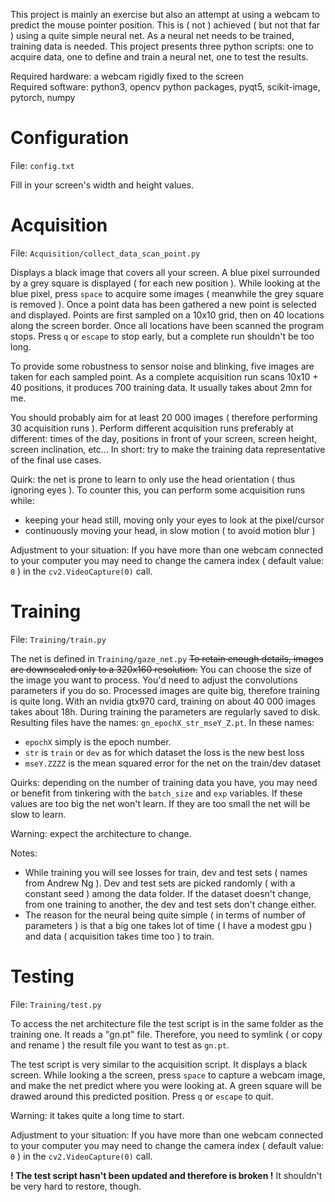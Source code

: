 This project is mainly an exercise but also an attempt at using a webcam to predict the mouse pointer position.
This is ( not ) achieved ( but not that far ) using a quite simple neural net.
As a neural net needs to be trained, training data is needed.
This project presents three python scripts: one to acquire data, one to define and train a neural net, one to test the results.


Required hardware: a webcam rigidly fixed to the screen\
Required software: python3, opencv python packages, pyqt5, scikit-image, pytorch, numpy


Configuration
=============

File: `config.txt`

Fill in your screen's width and height values.


Acquisition
===========

File: `Acquisition/collect_data_scan_point.py`

Displays a black image that covers all your screen.
A blue pixel surrounded by a grey square is displayed ( for each new position ).
While looking at the blue pixel, press `space` to acquire some images ( meanwhile the grey square is removed ).
Once a point data has been gathered a new point is selected and displayed.
Points are first sampled on a 10x10 grid, then on 40 locations along the screen border.
Once all locations have been scanned the program stops.
Press `q` or `escape` to stop early, but a complete run shouldn't be too long.

To provide some robustness to sensor noise and blinking, five images are taken for each sampled point.
As a complete acquisition run scans 10x10 + 40 positions, it produces 700 training data.
It usually takes about 2mn for me.

You should probably aim for at least 20 000 images ( therefore performing 30 acquisition runs ).
Perform different acquisition runs preferably at different: times of the day, positions in front of your screen, screen height, screen inclination, etc...
In short: try to make the training data representative of the final use cases.

Quirk: the net is prone to learn to only use the head orientation ( thus ignoring eyes ).
To counter this, you can perform some acquisition runs while:
* keeping your head still, moving only your eyes to look at the pixel/cursor
* continuously moving your head, in slow motion ( to avoid motion blur )

Adjustment to your situation:
If you have more than one webcam connected to your computer you may need to change the camera index ( default value: `0` ) in the `cv2.VideoCapture(0)` call.


Training
========

File: `Training/train.py`

The net is defined in `Training/gaze_net.py`
~~To retain enough details, images are downscaled only to a 320x160 resolution.~~
You can choose the size of the image you want to process.
You'd need to adjust the convolutions parameters if you do so.
Processed images are quite big, therefore training is quite long.
With an nvidia gtx970 card, training on about 40 000 images takes about 18h.
During training the parameters are regularly saved to disk.
Resulting files have the names: `gn_epochX_str_mseY_Z.pt`.
In these names:
* `epochX` simply is the epoch number.
* `str` is `train` or `dev` as for which dataset the loss is the new best loss
* `mseY.ZZZZ` is the mean squared error for the net on the train/dev dataset

Quirks: depending on the number of training data you have, you may need or benefit from tinkering with the `batch_size` and `exp` variables.
If these values are too big the net won't learn.
If they are too small the net will be slow to learn.

Warning: expect the architecture to change.

Notes:
* While training you will see losses for train, dev and test sets ( names from Andrew Ng ).
Dev and test sets are picked randomly ( with a constant seed ) among the data folder.
If the dataset doesn't change, from one training to another, the dev and test sets don't change either.
* The reason for the neural being quite simple ( in terms of number of parameters ) is that a big one takes lot of time ( I have a modest gpu ) and data ( acquisition takes time too ) to train.


Testing
=======

File: `Training/test.py`

To access the net architecture file the test script is in the same folder as the training one.
It reads a "gn.pt" file.
Therefore, you need to symlink ( or copy and rename ) the result file you want to test as `gn.pt`.

The test script is very similar to the acquisition script.
It displays a black screen.
While looking a the screen, press `space` to capture a webcam image, and make the net predict where you were looking at.
A green square will be drawed around this predicted position.
Press `q` or `escape` to quit.

Warning: it takes quite a long time to start.

Adjustment to your situation:
If you have more than one webcam connected to your computer you may need to change the camera index ( default value: `0` ) in the `cv2.VideoCapture(0)` call.

**! The test script hasn't been updated and therefore is broken !**
It shouldn't be very hard to restore, though.
